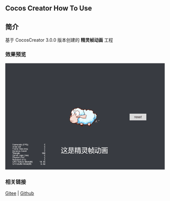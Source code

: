 ## Cocos Creator How To Use

## 简介

基于 CocosCreator 3.0.0 版本创建的 **精灵帧动画** 工程

### 效果预览
![image](../../gif/202203/2022030211.gif)

### 相关链接
[Gitee](https://gitee.com/mirrors_cocos-creator/example-cases/blob/v2.4.3/assets/cases/03_gameplay/03_animation)  | [Github](https://github.com/cocos-creator/example-cases/blob/v2.4.3/assets/cases/03_gameplay/03_animation)
